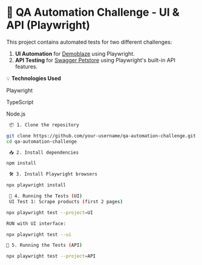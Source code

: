 # 🧪 QA Automation Challenge - UI & API (Playwright)

This project contains automated tests for two different challenges:

1. **UI Automation** for [Demoblaze](https://www.demoblaze.com) using Playwright.
2. **API Testing** for [Swagger Petstore](https://petstore.swagger.io) using Playwright's built-in API features.

💡 **Technologies Used**

Playwright

TypeScript

Node.js

```bash
 📦 1. Clone the repository

git clone https://github.com/your-username/qa-automation-challenge.git
cd qa-automation-challenge

 📥 2. Install dependencies

npm install

 🛠️ 3. Install Playwright browsers

npx playwright install

 🧪 4. Running the Tests (UI)
 UI Test 1: Scrape products (first 2 pages)

npx playwright test --project=UI

RUN with UI interface:

npx playwright test --ui

🧪 5. Running the Tests (API)

npx playwright test --project=API